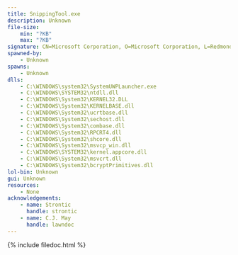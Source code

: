 ```yaml
---
title: SnippingTool.exe
description: Unknown
file-size:
    min: "?KB"
    max: "?KB"
signature: CN=Microsoft Corporation, O=Microsoft Corporation, L=Redmond, S=Washington, C=US
spawned-by:
    - Unknown
spawns:
    - Unknown
dlls:
    - C:\WINDOWS\system32\SystemUWPLauncher.exe
    - C:\WINDOWS\SYSTEM32\ntdll.dll
    - C:\WINDOWS\System32\KERNEL32.DLL
    - C:\WINDOWS\System32\KERNELBASE.dll
    - C:\WINDOWS\System32\ucrtbase.dll
    - C:\WINDOWS\System32\sechost.dll
    - C:\WINDOWS\System32\combase.dll
    - C:\WINDOWS\System32\RPCRT4.dll
    - C:\WINDOWS\System32\shcore.dll
    - C:\WINDOWS\System32\msvcp_win.dll
    - C:\WINDOWS\SYSTEM32\kernel.appcore.dll
    - C:\WINDOWS\System32\msvcrt.dll
    - C:\WINDOWS\System32\bcryptPrimitives.dll
lol-bin: Unknown
gui: Unknown
resources:
    - None
acknowledgements:
    - name: Strontic
      handle: strontic
    - name: C.J. May
      handle: lawndoc
---
```


{% include filedoc.html %}
